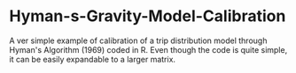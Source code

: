 # Hyman-s-Gravity-Model-Calibration
A ver simple example of calibration of a trip distribution model through Hyman's Algorithm (1969) coded in R. Even though the code is quite simple, it can be easily expandable to a larger matrix.
